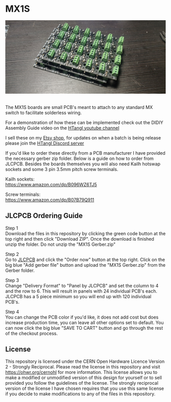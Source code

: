 # MX1S
![](https://github.com/HTangl/MX1S/blob/main/Pictures/Completed%20Panel.jpg)  
![]()

The MX1S boards are small PCB's meant to attach to any standard MX switch to facilitate solderless wiring.  

For a demonstration of how these can be implemented check out the DIDIY Assembly Guide video on the [HTangl youtube channel](https://www.youtube.com/channel/UCIHJYzL-LAS2CVR-Q0J305w)  

I sell these on my [Etsy shop](https://www.etsy.com/shop/HTangl), for updates on when a batch is being release please join the [HTangl Discord server](https://discord.gg/yAeFsbCDpv)  

If you'd like to order these directly from a PCB manufacturer I have provided the necessary gerber zip folder. Below is a guide on how to order from JLCPCB. Besides the boards themselves you will also need Kailh hotswap sockets and some 3 pin 3.5mm pitch screw terminals.  

Kailh sockets:  
https://www.amazon.com/dp/B096WZ6TJ5  

Screw terminals:  
https://www.amazon.com/dp/B07B79Q911  

## JLCPCB Ordering Guide ##  

Step 1  
Download the files in this repository by clicking the green code button at the top right and then click "Download ZIP". Once the download is finished unzip the folder. Do not unzip the "MX1S Gerber.zip"  

Step 2  
Go to [JLCPCB](https://jlcpcb.com/) and click the "Order now" button at the top right. Click on the big blue "Add gerber file" button and upload the "MX1S Gerber.zip" from the Gerber folder.  

Step 3  
Change "Delivery Format" to "Panel by JLCPCB" and set the column to 4 and the row to 6. This will result in panels with 24 individual PCB's each. JLCPCB has a 5 piece minimum so you will end up with 120 individual PCB's.  

Step 4  
You can change the PCB color if you'd like, it does not add cost but does increase production time, you can leave all other options set to default. You can now click the big blue "SAVE TO CART" button and go through the rest of the checkout process.  

## License ##
This repository is licensed under the CERN Open Hardware Licence Version 2 - Strongly Reciprocal. Please read the license in this repository and visit https://ohwr.org/cernohl for more information. This license allows you to make a modified or unmodified version of this design for yourself or to sell provided you follow the guidelines of the license. The strongly reciprocal version of the license I have chosen requires that you use this same license if you decide to make modifications to any of the files in this repository.
